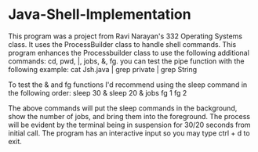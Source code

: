 # Java-Shell-Implementation

This program was a project from Ravi Narayan's 332 Operating Systems class. It uses the ProcessBuilder class to handle shell commands.
This program enhances the Processbuilder class to use the following additional commands: cd, pwd, |, jobs, &, fg.
you can test the pipe function with the following example:
cat Jsh.java | grep private | grep String

To test the & and fg functions I'd recommend using the sleep command in the following order:
sleep 30 &
sleep 20 &
jobs
fg 1
fg 2

The above commands will put the sleep commands in the background, show the number of jobs, and bring them into the foreground.
The process will be evident by the terminal being in suspension for 30/20 seconds from initial call.
The program has an interactive input so you may type ctrl + d to exit.
